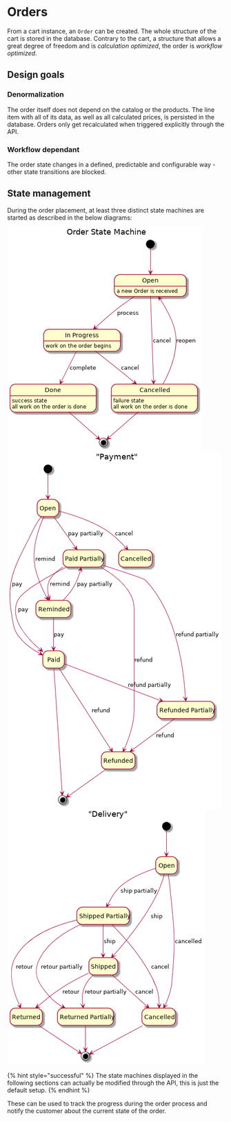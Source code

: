 # Orders

From a cart instance, an `Order` can be created. The whole structure of the cart is stored in the database. Contrary to the cart, a structure that allows a great degree of freedom and is *calculation optimized*, the order is *workflow optimized*.

## Design goals

### Denormalization

The order itself does not depend on the catalog or the products. The line item with all of its data, as well as all calculated prices, is persisted in the database. Orders only get recalculated when triggered explicitly through the API.

### Workflow dependant

The order state changes in a defined, predictable and configurable way - other state transitions are blocked.

## State management

During the order placement, at least three distinct state machines are started as described in the below diagrams:

![The order state machine](../../../.gitbook/assets/order-state-machine.png)
![The transaction state machine](../../../.gitbook/assets/order-payment-state-machine.png)
![The delivery state machine](../../../.gitbook/assets/order-delivery-state-machine.png)

{% hint style="successful" %}
The state machines displayed in the following sections can actually be modified through the API, this is just the default setup.
{% endhint %}

These can be used to track the progress during the order process and notify the customer about the current state of the order.
